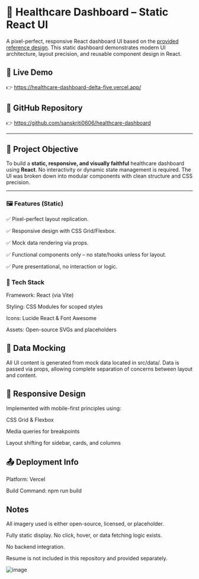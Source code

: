 # 🏥 Healthcare Dashboard – Static React UI

A pixel-perfect, responsive React dashboard UI based on the [provided reference design](https://i.ibb.co/B2DdGkgF/Screenshot-2025-05-23-at-3-31-31-PM.png). This static dashboard demonstrates modern UI architecture, layout precision, and reusable component design in React.

## 📸 Live Demo

👉 https://healthcare-dashboard-delta-five.vercel.app/

## 📂 GitHub Repository

👉 https://github.com/sanskriti0606/healthcare-dashboard

---

## 🎯 Project Objective

To build a **static, responsive, and visually faithful** healthcare dashboard using **React**. No interactivity or dynamic state management is required. The UI was broken down into modular components with clean structure and CSS precision.

---

### 🖼️ Features (Static)
✅ Pixel-perfect layout replication.

✅ Responsive design with CSS Grid/Flexbox.

✅ Mock data rendering via props.

✅ Functional components only – no state/hooks unless for layout.

✅ Pure presentational, no interaction or logic.

### 🧪 Tech Stack
Framework: React (via Vite)

Styling: CSS Modules for scoped styles

Icons: Lucide React & Font Awesome

Assets: Open-source SVGs and placeholders

## 🧱 Data Mocking
All UI content is generated from mock data located in src/data/. Data is passed via props, allowing complete separation of concerns between layout and content.

## 📱 Responsive Design
Implemented with mobile-first principles using:

CSS Grid & Flexbox

Media queries for breakpoints

Layout shifting for sidebar, cards, and columns

## 📤 Deployment Info
Platform: Vercel

Build Command: npm run build

##  Notes
All imagery used is either open-source, licensed, or placeholder.

Fully static display. No click, hover, or data fetching logic exists.

No backend integration.

Resume is not included in this repository and provided separately.

![image](https://github.com/user-attachments/assets/29989eec-67ec-4643-92d2-5cd5ef61b4d3)


